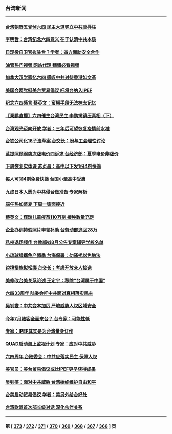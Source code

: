 ### 台湾新闻
---
#### [台湾朝野五党悼六四 民主大道竖立中共耻辱柱](../../pages/ncid1349361/n13752421.md?06050845) 
#### [李明哲：台湾纪念六四意义 在于认清中共本质](../../pages/ncid1349361/n13752394.md?06050845) 
#### [日现役自卫官拟驻台？学者：四方面助安全合作](../../pages/ncid1349361/n13752307.md?06050845) 
#### [油管热门视频 网站代理 翻墙必看视频](http://209.222.30.114:81/youtube.html?06050845)
#### [加拿大汉学家忆六四 感叹中共对待香港如文革](../../pages/ncid1349361/n13752210.md?06050845) 
#### [美国会两党挺美台贸易倡议 吁将台纳入IPEF](../../pages/ncid1349361/n13752060.md?06050845) 
#### [纪念六四感言 蔡英文：蛮横手段无法抹去记忆](../../pages/ncid1349361/n13752135.md?06050845) 
#### [【秦鹏直播】六四催生台湾民主 李鹏揭镇压真相（下）](../../pages/ncid1349361/n13751958.md?06050845) 
#### [台湾观光迈向开放 学者：三年后可望恢复疫情前水准](../../pages/ncid1349361/n13751692.md?06050845) 
#### [台铁公司化16子法草案 台交长：盼与工会理性讨论](../../pages/ncid1349361/n13751710.md?06050845) 
#### [蓝提照顾弱势冻涨电价四诉求 台经济部：夏季电价非涨价](../../pages/ncid1349361/n13751709.md?06050845) 
#### [下周恢复实体课 苏贞昌：高中以下发1份4剂快筛](../../pages/ncid1349361/n13751700.md?06050845) 
#### [每人可领4剂免费快筛 台国小至高中受惠](../../pages/ncid1349361/n13751699.md?06050845) 
#### [九成日本人愿为中共侵台做准备 专家解析](../../pages/ncid1349361/n13751736.md?06050845) 
#### [端午热如盛夏 下周一锋面接近](../../pages/ncid1349361/n13751732.md?06050845) 
#### [蔡英文：辉瑞儿童疫苗110万剂 接种数量充足](../../pages/ncid1349361/n13751733.md?06050845) 
#### [企业办训持假照片申领补助 台劳动部追回28万](../../pages/ncid1349361/n13751713.md?06050845) 
#### [私校退场频传 台教部拟8月公告专案辅导学校名单](../../pages/ncid1349361/n13751714.md?06050845) 
#### [小琉球绿蠵龟产卵季 台海保署：勿骚扰以免触法](../../pages/ncid1349361/n13751717.md?06050845) 
#### [边境措施拟松绑 台交长：考虑开放亲人接送](../../pages/ncid1349361/n13751696.md?06050845) 
#### [美修改台美关系论述 王定宇：移除“台湾属于中国”](../../pages/ncid1349361/n13751575.md?06050845) 
#### [六四33周年 陆委会吁中共面对真相落实民主](../../pages/ncid1349361/n13751577.md?06050845) 
#### [吴钊燮：中共变本加厉 严峻威胁人权区域安全](../../pages/ncid1349361/n13751578.md?06050845) 
#### [今年7月陆客全面来台？ 台专家：可能性低](../../pages/ncid1349361/n13751580.md?06050845) 
#### [专家：IPEF其实是为台湾量身订作](../../pages/ncid1349361/n13751609.md?06050845) 
#### [QUAD启动海上监视计划 专家：应对中共威胁](../../pages/ncid1349361/n13750988.md?06050845) 
#### [六四周年 台陆委会：中共应落实民主 保障人权](../../pages/ncid1349361/n13751442.md?06050845) 
#### [美官员：美台贸易倡议或比IPEF更早获得成果](../../pages/ncid1349361/n13751454.md?06050845) 
#### [吴钊燮：面对中共威胁 台湾始终维护自由和平](../../pages/ncid1349361/n13751361.md?06050845) 
#### [台美启动贸易倡议 学者：美另外给台好处](../../pages/ncid1349361/n13751031.md?06050845) 
#### [台湾欧盟首次部长级对话 深化伙伴关系](../../pages/ncid1349361/n13751071.md?06050845) 

---
#### 第 [ [373](./373.md?06050845) / [372](./372.md?06050845) / [371](./371.md?06050845) / [370](./370.md?06050845) / [369](./369.md?06050845) / [368](./368.md?06050845) / [367](./367.md?06050845) / [366](./366.md?06050845) ] 页
